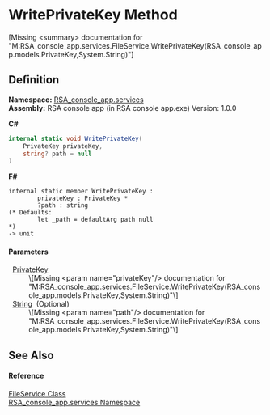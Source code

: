 # WritePrivateKey Method


\[Missing &lt;summary&gt; documentation for "M:RSA_console_app.services.FileService.WritePrivateKey(RSA_console_app.models.PrivateKey,System.String)"\]



## Definition
**Namespace:** <a href="e62a6912-ae2b-9956-1793-29f38c459ec4">RSA_console_app.services</a>  
**Assembly:** RSA console app (in RSA console app.exe) Version: 1.0.0

**C#**
``` C#
internal static void WritePrivateKey(
	PrivateKey privateKey,
	string? path = null
)
```
**F#**
``` F#
internal static member WritePrivateKey : 
        privateKey : PrivateKey * 
        ?path : string 
(* Defaults:
        let _path = defaultArg path null
*)
-> unit 
```



#### Parameters
<dl><dt>  <a href="dbb46452-9995-a322-b3ff-b7b434e83b1d">PrivateKey</a></dt><dd>\[Missing &lt;param name="privateKey"/&gt; documentation for "M:RSA_console_app.services.FileService.WritePrivateKey(RSA_console_app.models.PrivateKey,System.String)"\]</dd><dt>  <a href="https://learn.microsoft.com/dotnet/api/system.string" target="_blank" rel="noopener noreferrer">String</a>  (Optional)</dt><dd>\[Missing &lt;param name="path"/&gt; documentation for "M:RSA_console_app.services.FileService.WritePrivateKey(RSA_console_app.models.PrivateKey,System.String)"\]</dd></dl>

## See Also


#### Reference
<a href="41831445-79ad-6f48-0656-c3616368c7ef">FileService Class</a>  
<a href="e62a6912-ae2b-9956-1793-29f38c459ec4">RSA_console_app.services Namespace</a>  
